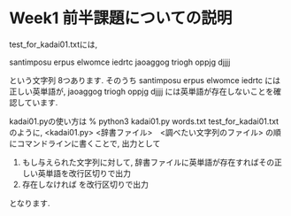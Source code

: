 # Week1 前半課題についての説明
test_for_kadai01.txtには,

santimposu 
erpus 
elwomce
iedrtc 
jaoaggog
triogh
oppjg
djjjj

という文字列 8つあります.
そのうち
santimposu 
erpus 
elwomce
iedrtc
には正しい英単語が,
jaoaggog
triogh
oppjg
djjjj
には英単語が存在しないことを確認しています.

kadai01.pyの使い方は
% python3 kadai01.py words.txt test_for_kadai01.txt
のように,
<kadai01.py> <辞書ファイル>　<調べたい文字列のファイル> の順にコマンドラインに書くことで, 出力として
1. もし与えられた文字列に対して, 辞書ファイルに英単語が存在すればその正しい英単語を改行区切りで出力
2. 存在しなければ <Not Found> を改行区切りで出力

となります.

